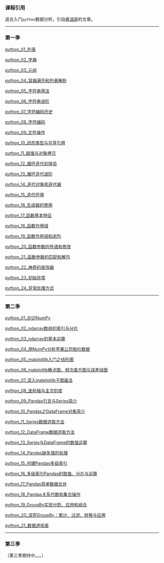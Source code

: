 ### 课程引用
适合入门`python`数据分析。引自[酱油哥](https://www.zhihu.com/people/zhang-san-5-26-12/activities)的文章。

---

### 第一季
<a href="https://zhuanlan.zhihu.com/p/29452562" target="_blank">python_01_列表</a>

<a href="https://zhuanlan.zhihu.com/p/31582406" target="_blank">python_02_字典</a>

<a href="https://zhuanlan.zhihu.com/p/31843146" target="_blank">python_03_元组</a>

<a href="https://zhuanlan.zhihu.com/p/31844987" target="_blank">python_04_容器遍历和列表解析</a>

<a href="https://zhuanlan.zhihu.com/p/31883431" target="_blank">python_05_字符串用法</a>

<a href="https://zhuanlan.zhihu.com/p/31884764" target="_blank">python_06_字符串进阶</a>

<a href="(http://zhuanlan.zhihu.com/p/29318105" target="_blank">python_07_字符编码历史

<a href="https://zhuanlan.zhihu.com/p/31920527" target="_blank">python_08_字符编码</a>

<a href="(http://zhuanlan.zhihu.com/p/31954553" target="_blank">python_09_文件操作

<a href="https://zhuanlan.zhihu.com/p/32475317" target="_blank">python_10_动态类型与共享引用</a>

<a href="https://zhuanlan.zhihu.com/p/32491062" target="_blank">python_11_赋值与对象拷贝</a>

<a href="https://zhuanlan.zhihu.com/p/32501786" target="_blank">python_12_循环迭代初体验</a>

<a href="https://zhuanlan.zhihu.com/p/32504233" target="_blank">python_13_循环迭代进阶</a>

<a href="https://zhuanlan.zhihu.com/p/32508947" target="_blank">python_14_迭代对象和迭代器</a>

<a href="https://zhuanlan.zhihu.com/p/32509527" target="_blank">python_15_迭代环境</a>

<a href="https://zhuanlan.zhihu.com/p/32787463" target="_blank">python_16_生成器的使用</a>

<a href="https://zhuanlan.zhihu.com/p/33041818" target="_blank">python_17_函数基本特征</a>

<a href="https://zhuanlan.zhihu.com/p/33130586" target="_blank">python_18_函数作用域</a>

<a href="https://zhuanlan.zhihu.com/p/33136325" target="_blank">python_19_函数作用域和闭包</a>

<a href="https://zhuanlan.zhihu.com/p/33143400" target="_blank">python_20_函数参数的传递和修改</a>

<a href="https://zhuanlan.zhihu.com/p/33145623" target="_blank">python_21_函数参数的匹配和解包</a>

<a href="https://zhuanlan.zhihu.com/p/33113561" target="_blank">python_22_神奇的装饰器</a>

<a href="https://zhuanlan.zhihu.com/p/33552068" target="_blank">python_23_初始异常</a>

<a href="https://zhuanlan.zhihu.com/p/33557422" target="_blank">python_24_异常处理方式</a>

---

### 第二季
<a href="https://zhuanlan.zhihu.com/p/34672959" target="_blank">python_01_初识NumPy</a>

<a href="https://zhuanlan.zhihu.com/p/34679888" target="_blank">python_02_ndarray数组的索引与分片</a>

<a href="https://zhuanlan.zhihu.com/p/34681846" target="_blank">python_03_ndarray的基本运算</a>

<a href="https://zhuanlan.zhihu.com/p/34760550" target="_blank">python_04_用NumPy分析苹果公司股价数据</a>

<a href="https://zhuanlan.zhihu.com/p/34836981" target="_blank">python_05_matplotlib入门之线形图</a>

<a href="https://zhuanlan.zhihu.com/p/34900932" target="_blank">python_06_matplotlib散点图、频次直方图与误差线图</a>

<a href="https://zhuanlan.zhihu.com/p/35007756" target="_blank">python_07_深入matplotlib子图画法</a>

<a href="https://zhuanlan.zhihu.com/p/35052400" target="_blank">python_08_坐标轴与主次刻度</a>

<a href="https://zhuanlan.zhihu.com/p/35228544" target="_blank">python_09_Pandas引言与Series简介</a>

<a href="https://zhuanlan.zhihu.com/p/35272785" target="_blank">python_10_Pandas之DataFrame对象简介</a>

<a href="https://zhuanlan.zhihu.com/p/35371958" target="_blank">python_11_Series数据选取方法</a>

<a href="https://zhuanlan.zhihu.com/p/35381101" target="_blank">python_12_DataFrame数据选取方法</a>

<a href="https://zhuanlan.zhihu.com/p/35428180" target="_blank">python_13_Series与DataFrame的数值运算</a>

<a href="https://zhuanlan.zhihu.com/p/35468261" target="_blank">python_14_Pandas缺失值的处理</a>

<a href="https://zhuanlan.zhihu.com/p/36114964" target="_blank">python_15_创建Pandas多级索引</a>

<a href="https://zhuanlan.zhihu.com/p/36160627" target="_blank">python_16_多级索引Pandas的取值、分片与运算</a>

<a href="https://zhuanlan.zhihu.com/p/36486236" target="_blank">python_17_Pandas简单数据合并</a>

<a href="https://zhuanlan.zhihu.com/p/36503878" target="_blank">python_18_Pandas关系代数和集合操作</a>

<a href="https://zhuanlan.zhihu.com/p/36609970" target="_blank">python_19_GroupBy实现分割、应用和组合</a>

<a href="https://zhuanlan.zhihu.com/p/36700682" target="_blank">python_20_深究GroupBy：累计、过滤、转换与应用</a>

<a href="https://zhuanlan.zhihu.com/p/36746671" target="_blank">python_21_数据透视表</a>

---

### 第三季

（第三季期待中。。。）